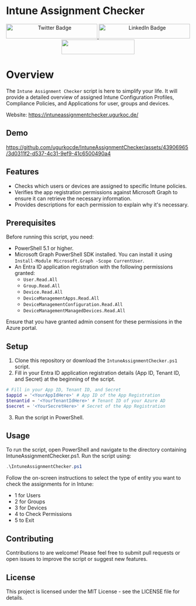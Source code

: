 # Intune Assignment Checker

<div align="center">
    <a href="https://twitter.com/UgurKocDe" target="_blank">
    <img src="https://img.shields.io/badge/Follow on X (Twitter)-black?style=for-the-badge&logo=x&logoColor=white" alt="Twitter Badge" style="width: 250px; height: 40px;" />
  </a>
  <a href="https://www.linkedin.com/in/ugurkocde/" target="_blank">
    <img src="https://img.shields.io/badge/Connect on LinkedIn-blue?style=for-the-badge&logo=linkedin&logoColor=white" alt="LinkedIn Badge" style="width: 250px; height: 40px;" />
  </a>

  <a href="https://www.buymeacoffee.com/ugurkocde">
    <img src="https://img.buymeacoffee.com/button-api/?text=Buy me a coffee&emoji=☕&slug=ugurkocde&button_colour=FFDD00&font_colour=000000&font_family=Cookie&outline_colour=000000&coffee_colour=ffffff" style="width: 200px; height: 40px;" />
  </a>
</div>


</div>

# Overview

The `Intune Assignment Checker` script is here to simplify your life. It will provide a detailed overview of assigned Intune Configuration Profiles, Compliance Policies, and Applications for user, groups and devices.

Website: https://intuneassignmentchecker.ugurkoc.de/

## Demo

https://github.com/ugurkocde/IntuneAssignmentChecker/assets/43906965/3d0311f2-d537-4c31-9ef9-41c6500490a4

## Features

- Checks which users or devices are assigned to specific Intune policies.
- Verifies the app registration permissions against Microsoft Graph to ensure it can retrieve the necessary information.
- Provides descriptions for each permission to explain why it's necessary.

## Prerequisites

Before running this script, you need:

- PowerShell 5.1 or higher.
- Microsoft Graph PowerShell SDK installed. You can install it using `Install-Module Microsoft.Graph -Scope CurrentUser`.
- An Entra ID application registration with the following permissions granted:
  - `User.Read.All`
  - `Group.Read.All`
  - `Device.Read.All`
  - `DeviceManagementApps.Read.All`
  - `DeviceManagementConfiguration.Read.All`
  - `DeviceManagementManagedDevices.Read.All`

Ensure that you have granted admin consent for these permissions in the Azure portal.

## Setup

1. Clone this repository or download the `IntuneAssignmentChecker.ps1` script.
2. Fill in your Entra ID application registration details (App ID, Tenant ID, and Secret) at the beginning of the script.

```powershell
# Fill in your App ID, Tenant ID, and Secret
$appid = '<YourAppIdHere>' # App ID of the App Registration
$tenantid = '<YourTenantIdHere>' # Tenant ID of your Azure AD
$secret = '<YourSecretHere>' # Secret of the App Registration
```

3. Run the script in PowerShell.

## Usage

To run the script, open PowerShell and navigate to the directory containing IntuneAssignmentChecker.ps1. Run the script using:

```powershell
.\IntuneAssignmentChecker.ps1
```

Follow the on-screen instructions to select the type of entity you want to check the assignments for in Intune:

- 1 for Users
- 2 for Groups
- 3 for Devices
- 4 to Check Permissions
- 5 to Exit

## Contributing

Contributions to are welcome! Please feel free to submit pull requests or open issues to improve the script or suggest new features.

## License

This project is licensed under the MIT License - see the LICENSE file for details.
